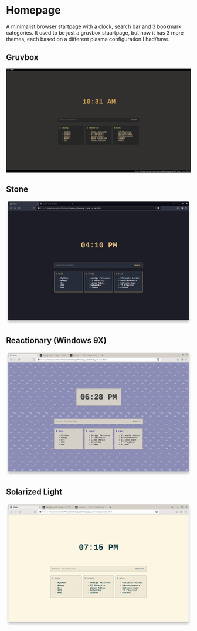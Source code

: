# Homepage
A minimalist browser startpage with a clock, search bar and 3 bookmark categories. It used to be just a gruvbox staartpage, but now it has 3 more themes, each based on a different plasma configuration I had/have.

## Gruvbox

![gruvbox theme](screenshots/gruvbox.png)

## Stone

![stone theme](screenshots/stone.png)

## Reactionary (Windows 9X)

![Reactionary theme](screenshots/reactionary.png)

## Solarized Light

![Solarized theme](screenshots/solarized.png)
